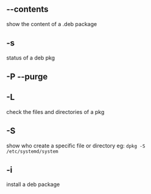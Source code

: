 ## --contents
show the content of a .deb package

## -s 
status of a deb pkg

## -P --purge

## -L 
check the files and directories of a pkg 

## -S 
show who create a  specific file or directory eg: `dpkg -S /etc/systemd/system` 

## -i
install a deb package